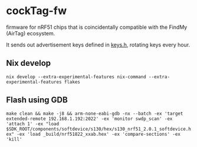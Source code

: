 # cockTag-fw
firmware for nRF51 chips that is coincidentally compatible with the FindMy (AirTag) ecosystem.

It sends out advertisement keys defined in [keys.h](keys.h), rotating keys every hour.

## Nix develop
`nix develop --extra-experimental-features nix-command --extra-experimental-features flakes`

## Flash using GDB
`make clean && make -j8 && arm-none-eabi-gdb -nx --batch -ex 'target extended-remote 192.168.1.192:2022' -ex 'monitor swdp_scan' -ex 'attach 1' -ex "load $SDK_ROOT/components/softdevice/s130/hex/s130_nrf51_2.0.1_softdevice.hex" -ex 'load _build/nrf51822_xxab.hex' -ex 'compare-sections' -ex 'kill'`